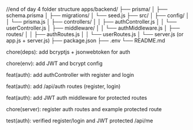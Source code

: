 //end of day 4 folder structure
apps/backend/
├── prisma/
│   ├── schema.prisma
│   ├── migrations/
│   └── seed.js
├── src/
│   ├── config/
│   │   └── prisma.js
│   ├── controllers/
│   │   ├── authController.js
│   │   └── userController.js
│   ├── middleware/
│   │   └── authMiddleware.js
│   ├── routes/
│   │   ├── authRoutes.js
│   │   └── userRoutes.js
│   └── server.js         (or app.js + server.js)
├── package.json
├── .env
└── README.md

chore(deps): add bcryptjs + jsonwebtoken for auth

chore(env): add JWT and bcrypt config

feat(auth): add authController with register and login

feat(auth): add /api/auth routes (register, login)

feat(auth): add JWT auth middleware for protected routes

chore(server): register auth routes and example protected route

test(auth): verified register/login and JWT protected /api/me
